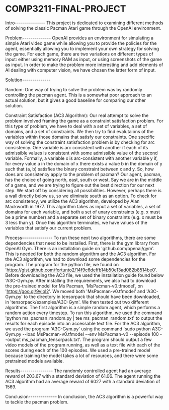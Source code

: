 # COMP3211-FINAL-PROJECT


Intro---------------
	This project is dedicated to examining different methods of solving the classic 
Pacman Atari game through the OpenAI environment.



Problem--------------
	OpenAI provides an environment for simulating a simple Atari video game while
allowing you to provide the policies for the agent, essentially allowing you
to implement your own strategy for solving the game. For each game, there are two
variations on different types of input: either using memory RAM as input, or using
screenshots of the game as input. In order to make the problem more interesting and
add elements of AI dealing with computer vision, we have chosen the latter form of input.




Solution--------------

Random:
One way of trying to solve the problem was by randomly controlling the pacman agent. This
is a somewhat poor approach to an actual solution, but it gives a good baseline for comparing
our other solution.


Constraint Satisfaction (AC3 Algorithm):
	Our real attempt to solve the problem involved framing the game as a constraint satisfaction problem.
For this type of problem, we have to deal with a set of variables, a set of domains, and a set of 
constraints. We then try to find evalutaions of the variables within those domains that satisfy our 
constraints.
	One specific way of solving the constraint satisfaction problem is by checking for arc consistency.
One variable is arc consistent with another if each of its admissible values is consistent with some admissible 
value of the second variable. Formally, a variable x is arc-consistent with another variable y if, for every 
value a in the domain of x there exists a value b in the domain of y such that (a, b)  satisfies the binary 
constraint between x and y.
	So, how does arc consistency apply to the problem of pacman? Our agent, pacman, has the choice of going
north, east, south or west. Say we are in the middle of a game, and we are trying to figure out the best direction
for our next step. We start off by considering all possibilities. However, perhaps there is a wall directly below
us, so we eliminate south as an option.
	To check for arc consistency, we utilize the AC3 algorithm, developed by Alan Mackworth in 1977. This
algorithm takes as input a set of variables, a set of domains for each variable, and both a set of unary
constraints (e.g. x must be a prime number) and a separate set of binary constraints (e.g. x must be 3 
less than y).
	Once this algorithm terminates, we have values of the variables that satisfy our current problem. 

Process---------------
	To run these next two algorithms, there are some dependencies that need to be installed. First, there is the gym library from OpenAI Gym. There is an installation guide	on 'github.com/openai/gym'. This is needed for both the random algorithm and the AC3 algorithm. 
	For the AC3 algorithm, we had to download some dependencies for the program. The program for the python file, we found on 'https://gist.github.com/fortunto2/14f9c6deffb14b50e13ad082b8514be0'. Before downloading the AC3 file, we used the installation guide found below 'A3C-Gym.py. After installing the requirements, we also had to download the pre-trained model for Ms Pacman, 'MsPacman-v0.tfmodel', on 'https://goo.gl/9yIol2'. We moved both 'MsPacman-v0.tfmodel' and 'A3C-Gym.py' to the directory in tensorpack that should have been downloaded, in  'tensorpack/examples/A3C-Gym'. 
	We then tested out two different algorithms. The first algorithm is a simple random agent, which performs a random action every timestep. To run this algorithm, we used the command 'python ms_pacman_random.py | tee ms_pacman_random.txt' to output the results for each episode into an accessable text file. 
	For the AC3 algorithm, we used the program 'A3C-Gym.py' using the command 'sudo python A3C-Gym.py --load MsPacman-v0.tfmodel --env MsPacman-v0 --episode 100 --output ms_pacman_tensorpack.txt'. The program should output a few video models of the program running, as well as a text file with each of the scores during each of the 100 episodes. We used a pre-trained model because training the model takes a lot of resources, and there were some pretrained models available. 





Results----------------
	The randomly controlled agent had an average reward of 203.67 with a standard deviation of 61.06. The agent running the AC3 algorithm had an average reward of 6027 with a standard deviation of 1569. 





Conclusion--------------
	In conclusion, the AC3 algorithm is a powerful way to tackle the pacman problem.

